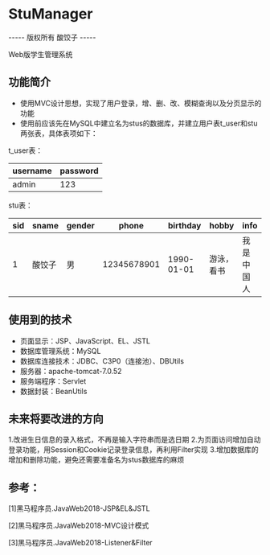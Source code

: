# StuManager
----- 版权所有 酸饺子 -----

Web版学生管理系统

## 功能简介
- 使用MVC设计思想，实现了用户登录，增、删、改、模糊查询以及分页显示的功能
- 使用前应该先在MySQL中建立名为stus的数据库，并建立用户表t_user和stu两张表，具体表项如下：

t_user表：

| username | password  |
| -------- | --------  |
| admin | 123  |

stu表：

| sid | sname | gender | phone | birthday | hobby | info | 
| --- | ----- | ------ | ----- | -------- | ----- | ---- |
| 1 | 酸饺子  | 男 | 12345678901 | 1990-01-01 | 游泳，看书 | 我是中国人 |

## 使用到的技术
- 页面显示：JSP、JavaScript、EL、JSTL
- 数据库管理系统：MySQL
- 数据库连接技术：JDBC、C3P0（连接池）、DBUtils
- 服务器：apache-tomcat-7.0.52
- 服务端程序：Servlet
- 数据封装：BeanUtils

## 未来将要改进的方向
1.改进生日信息的录入格式，不再是输入字符串而是选日期
2.为页面访问增加自动登录功能，用Session和Cookie记录登录信息，再利用Filter实现
3.增加数据库的增加和删除功能，避免还需要准备名为stus数据库的麻烦

## 参考：
[1]黑马程序员.JavaWeb2018-JSP&EL&JSTL

[2]黑马程序员.JavaWeb2018-MVC设计模式

[3]黑马程序员.JavaWeb2018-Listener&Filter
